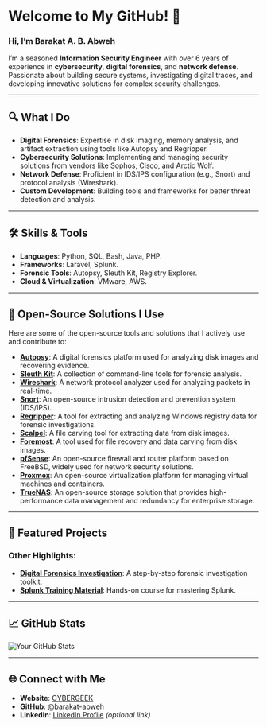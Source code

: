 # Welcome to My GitHub! 👋  
### Hi, I’m Barakat A. B. Abweh  
I’m a seasoned **Information Security Engineer** with over 6 years of experience in **cybersecurity**, **digital forensics**, and **network defense**. Passionate about building secure systems, investigating digital traces, and developing innovative solutions for complex security challenges.

---

## 🔍 What I Do
- **Digital Forensics**: Expertise in disk imaging, memory analysis, and artifact extraction using tools like Autopsy and Regripper.  
- **Cybersecurity Solutions**: Implementing and managing security solutions from vendors like Sophos, Cisco, and Arctic Wolf.  
- **Network Defense**: Proficient in IDS/IPS configuration (e.g., Snort) and protocol analysis (Wireshark).  
- **Custom Development**: Building tools and frameworks for better threat detection and analysis.  

---

## 🛠️ Skills & Tools
- **Languages**: Python, SQL, Bash, Java, PHP.  
- **Frameworks**: Laravel, Splunk.  
- **Forensic Tools**: Autopsy, Sleuth Kit, Registry Explorer.  
- **Cloud & Virtualization**: VMware, AWS.  

---

## 🌱 Open-Source Solutions I Use
Here are some of the open-source tools and solutions that I actively use and contribute to:
- **[Autopsy](https://www.sleuthkit.org/autopsy/)**: A digital forensics platform used for analyzing disk images and recovering evidence.  
- **[Sleuth Kit](https://www.sleuthkit.org/)**: A collection of command-line tools for forensic analysis.  
- **[Wireshark](https://www.wireshark.org/)**: A network protocol analyzer used for analyzing packets in real-time.  
- **[Snort](https://www.snort.org/)**: An open-source intrusion detection and prevention system (IDS/IPS).  
- **[Regripper](https://github.com/keydet89/RegRipper)**: A tool for extracting and analyzing Windows registry data for forensic investigations.  
- **[Scalpel](https://github.com/sleuthkit/scalpel)**: A file carving tool for extracting data from disk images.  
- **[Foremost](https://github.com/etree/foremost)**: A tool used for file recovery and data carving from disk images.  
- **[pfSense](https://www.pfsense.org/)**: An open-source firewall and router platform based on FreeBSD, widely used for network security solutions.  
- **[Proxmox](https://www.proxmox.com/en/proxmox-ve)**: An open-source virtualization platform for managing virtual machines and containers.  
- **[TrueNAS](https://www.truenas.com/)**: An open-source storage solution that provides high-performance data management and redundancy for enterprise storage.

---

## 🌟 Featured Projects
### Other Highlights:  
- **[Digital Forensics Investigation](https://github.com/barakat-abweh/DigitalForensicsProject)**: A step-by-step forensic investigation toolkit.  
- **[Splunk Training Material](https://github.com/barakat-abweh/SplunkCourse)**: Hands-on course for mastering Splunk.

---

## 📈 GitHub Stats
![Your GitHub Stats](https://github-readme-stats.vercel.app/api?username=barakat-abweh&show_icons=true&theme=radical)

---

## 🌐 Connect with Me
- **Website**: [CYBERGEEK](https://cybergeek.com)  
- **GitHub**: [@barakat-abweh](https://github.com/barakat-abweh)  
- **LinkedIn**: [LinkedIn Profile](https://www.linkedin.com) *(optional link)*  

